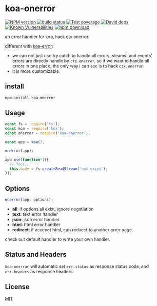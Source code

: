 koa-onerror
=================

[![NPM version][npm-image]][npm-url]
[![build status][travis-image]][travis-url]
[![Test coverage][codecov-image]][codecov-url]
[![David deps][david-image]][david-url]
[![Known Vulnerabilities][snyk-image]][snyk-url]
[![npm download][download-image]][download-url]

[npm-image]: https://img.shields.io/npm/v/koa-onerror.svg?style=flat
[npm-url]: https://npmjs.org/package/koa-onerror
[travis-image]: https://img.shields.io/travis/koajs/onerror.svg?style=flat
[travis-url]: https://travis-ci.org/koajs/onerror
[codecov-image]: https://codecov.io/gh/koajs/onerror/branch/master/graph/badge.svg
[codecov-url]: https://codecov.io/gh/koajs/onerror
[david-image]: https://img.shields.io/david/koajs/onerror.svg?style=flat
[david-url]: https://david-dm.org/koajs/onerror
[snyk-image]: https://snyk.io/test/npm/koa-onerror/badge.svg?style=flat-square
[snyk-url]: https://snyk.io/test/npm/koa-onerror
[download-image]: https://img.shields.io/npm/dm/koa-onerror.svg?style=flat-square
[download-url]: https://npmjs.org/package/koa-onerror

an error handler for koa, hack ctx.onerror.

different with [koa-error](https://github.com/koajs/error):
- we can not just use try catch to handle all errors, steams' and events'
errors are directly handle by `ctx.onerror`, so if we want to handle all
errors in one place, the only way i can see is to hack `ctx.onerror`.
- it is more customizable.

## install

```bash
npm install koa-onerror
```

## Usage

```js
const fs = require('fs');
const koa = require('koa');
const onerror = require('koa-onerror');

const app = koa();

onerror(app);

app.use(function*(){
  // foo();
  this.body = fs.createReadStream('not exist');
});
```

## Options

```js
onerror(app, options);
```

* **all**: if options.all exist, ignore negotiation
* **text**: text error handler
* **json**: json error handler
* **html**: html error handler
* **redirect**: if accepct html, can redirect to another error page

check out default handler to write your own handler.

## Status and Headers

`koa-onerror` will automatic set `err.status` as response status code, and `err.headers` as response headers.

## License

[MIT](LICENSE)
